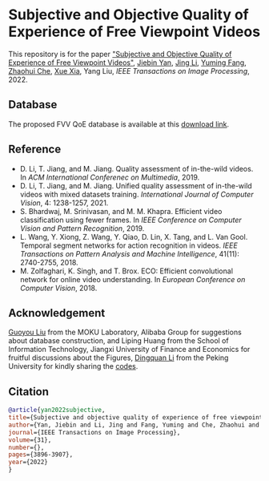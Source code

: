 # Subjective and Objective Quality of Experience of Free Viewpoint Videos

This repository is for the paper ["Subjective and Objective Quality of Experience of Free Viewpoint Videos"](https://ieeexplore.ieee.org/document/9784402),
[Jiebin Yan](https://github.com/QTJiebin), [Jing Li](https://sites.google.com/site/jingliepwang/home), [Yuming Fang](http://sim.jxufe.cn/JDMKL/ymfang.html), [Zhaohui Che](https://github.com/CZHQuality), [Xue Xia](https://ieeexplore.ieee.org/author/37086158079), Yang Liu, *IEEE Transactions on Image Processing*, 2022. 

## Database
The proposed FVV QoE database is available at this [download link](https://docs.google.com/forms/d/e/1FAIpQLSfxYeCDbTjxN1myIK3AQRKZOdGnAiOK7uVdRc2DNvOwj3IHBw/viewform?usp=sf_link).

## Reference

- D. Li, T. Jiang, and M. Jiang. Quality assessment of in-the-wild videos. In *ACM International Conferenec on Multimedia*, 2019.
- D. Li, T. Jiang, and M. Jiang. Unified quality assessment of in-the-wild videos with mixed datasets training. *International Journal of Computer Vision*, 4: 1238-1257, 2021.
- S. Bhardwaj, M. Srinivasan, and M. M. Khapra. Efficient video classification using fewer frames. In *IEEE Conference on Computer Vision and Pattern Recognition*, 2019.
- L. Wang, Y. Xiong, Z. Wang, Y. Qiao, D. Lin, X. Tang, and L. Van Gool. Temporal segment networks for action recognition in videos. *IEEE Transactions on Pattern Analysis and Machine Intelligence*, 41(11): 2740-2755, 2018.
- M. Zolfaghari, K. Singh, and T. Brox. ECO: Efficient convolutional network for online video understanding. In *European Conference on Computer Vision*, 2018.

## Acknowledgement
[Guoyou Liu](https://github.com/liuguoyou) from the MOKU Laboratory, Alibaba Group for suggestions about database construction, and Liping Huang from the School of Information Technology, Jiangxi University of Finance and Economics for fruitful discussions about the Figures,
[Dingquan Li](https://lidq92.github.io/) from the Peking University for kindly sharing the [codes](https://github.com/lidq92/VSFA).

## Citation
```bibtex
@article{yan2022subjective,
title={Subjective and objective quality of experience of free viewpoint videos},
author={Yan, Jiebin and Li, Jing and Fang, Yuming and Che, Zhaohui and Xia, Xue and Liu, Yang},
journal={IEEE Transactions on Image Processing},
volume={31},
number={},
pages={3896-3907},
year={2022}
}
